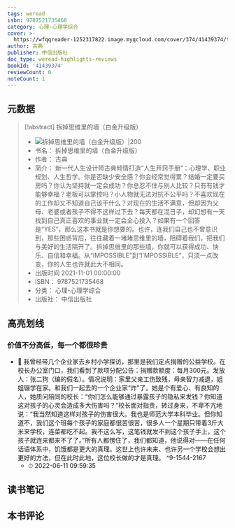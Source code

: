 ```yaml
---
tags: weread
isbn: 9787521735468
category: 心理-心理学综合
cover: >-
  https://wfqqreader-1252317822.image.myqcloud.com/cover/374/41439374/t7_41439374.jpg
author: 古典
publisher: 中信出版社
doc_type: weread-highlights-reviews
bookId: '41439374'
reviewCount: 0
noteCount: 1
---
```

## 元数据
> [!abstract] 拆掉思维里的墙（白金升级版）
> - ![ 拆掉思维里的墙（白金升级版）|200](https://wfqqreader-1252317822.image.myqcloud.com/cover/374/41439374/t7_41439374.jpg)
> - 书名： 拆掉思维里的墙（白金升级版）
> - 作者： 古典
> - 简介： 新一代人生设计师古典倾情打造“人生开窍手册”：心理学、职业规划、人生哲学。你是否缺少安全感？你会经常觉得累？结婚一定要买房吗？你认为坚持就一定会成功？你总忍不住与别人比较？只有有钱才能够幸福？老板可以掌控吗？小人物就无法对抗不公平吗？不喜欢现在的工作却又不知道自己该干什么？对现在的生活不满意，但却因为父母、老婆或者孩子不得不这样过下去？每天都在混日子，却幻想有一天找到自己真正喜欢的事业就一定会全心投入？如果有一个回答是“YES”，那么这本书就是你想要的。也许，连我们自己也不曾意识到，那些困惑背后，往往藏着一堵堵思维里的墙，阻碍着我们，把我们与美好的生活隔开了。拆掉思维里的那些墙，你就可以获得成功、快乐、自信和幸福。从“IMPOSSIBLE”到“I’MPOSSIBLE”，只须一点改变，你的人生也许就此大不相同。
> - 出版时间 2021-11-01 00:00:00
> - ISBN： 9787521735468
> - 分类： 心理-心理学综合
> - 出版社： 中信出版社

## 高亮划线

### 价值不分高低，每一个都很珍贵


- 📌 我曾经带几个企业家去乡村小学探访，那里是我们定点捐赠的公益学校。在校长办公室门口，我们看到了款项分配公告：捐赠款额度：每月300元。发放人：张二狗（编的假名）。情况说明：家里父亲工伤致残，母亲智力减退，姐姐辍学在家。和我们一起去的一个企业家“炸”了。她是个有爱心、有良知的人，她质问陪同的校长：“你们怎么能够通过暴露孩子的隐私来发钱？你知道这对孩子的心灵会造成多大伤害吗？”校长面对指责，转过身来，不卑不亢地说：“我当然知道这样对孩子的伤害很大。我也是师范大学本科毕业。但你知道不，我们这个班每个孩子的家庭都很苦很苦，很多人一个星期只带着3斤大米来学校，连菜都吃不起。我不这么写，这笔钱就发不到这个孩子手上，这个孩子就连来都来不了了。”所有人都愣住了，我们都知道，他说得对——在任何话语体系中，饥饿都是更大的真理。这世上也许未来、也许另一个学校会想出更好的方法，但在此时此地，这位校长做的才是真理。 ^9-1544-2167
    - ⏱ 2022-06-11 09:59:35 
## 读书笔记

## 本书评论
